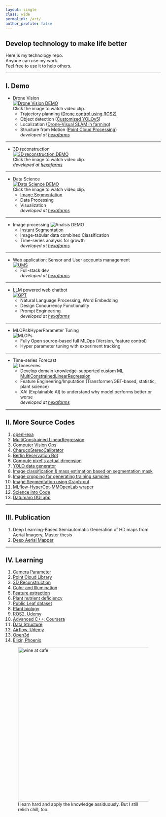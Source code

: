 ```yaml
---
layout: single
class: wide
permalink: /art/
author_profile: false
---
```


## Develop technology to make life better
Here is my technology repo. \
Anyone can use my work. \
Feel free to use it to help others.

---

## I. Demo 
- Drone Vision \
[![Drone Vision DEMO](..\img\demo_video.PNG)](https://youtu.be/AqAXgcsjH5k "CV Demo") \
Click the image to watch video clip. 
  - Trajectory planning ([Drone control using ROS2](https://github.com/ccomkhj/tello_ros_drone))
  - Object detection ([Customized YOLOv5](https://github.com/HexaFarms/yolov5))
  - Localization ([Drone-Visual SLAM in farming](https://github.com/ccomkhj/ORB_SLAM3))
  - Structure from Motion ([Point Cloud Processing](https://github.com/ccomkhj/PCL_Plants)) \
<i>developed at [hexafarms](https://www.hexafarms.com)</i>

---

- 3D reconstruction \
[![3D reconstruction DEMO](..\img\reconstruction.PNG)](https://youtu.be/Ypbvzz4kERU "3D Reconstruction Demo") \
Click the image to watch video clip. \
<i>developed at [hexafarms](https://www.hexafarms.com)</i>

---

- Data Science \
[![Data Science DEMO](..\img\DataScience.png)](https://www.youtube.com/watch?v=0BWNJPVAx4I/ "DataScience Demo") \
Click the image to watch video clip. 
  - [Image Segmentation](https://github.com/HexaFarms/openHexa)
  - Data Processing 
  - Visualization \
<i>developed at [hexafarms](https://www.hexafarms.com)</i>

---

- Image processing
![Analsis DEMO](..\img\plant_analysis.gif)
  - [Instant Segmentation](https://github.com/HexaFarms/openHexa)
  - Image-tabular data combined Classification 
  - Time-series analysis for growth \
<i>developed at [hexafarms](https://www.hexafarms.com)</i>

---

- Web application: Sensor and User accounts management \
[![UMS](..\img\ums.png)](https://ums.hexafarms.com "User Management System") 
  - Full-stack dev \
<i>developed at [hexafarms](https://www.hexafarms.com)</i>

---

- LLM powered web chatbot \
[![GPT](..\img\hexaGPT.png)](https://www.youtube.com/watch?v=DuGfEOmKQTc "plant-specialized GPT") 
  - Natural Language Processing, Word Embedding
  - Design Concurrency Functionality
  - Prompt Engineering \
<i>developed at [hexafarms](https://www.hexafarms.com)</i>

---

- MLOPs&HyperParameter Tuning \
![MLOPs](..\img\mlflow.png)
  - Fully Open source-based full MLOps (Version, feature control)
  - Hyper parameter tuning with experiment tracking

---

- Time-series Forecast \
![Timeseries](..\img\tsforecast.gif)
  - Develop domain knowledge-supported custom ML [MultiConstrainedLinearRegression](https://github.com/ccomkhj/constrained-linear-regression) 
  - Feature Engineering/Imputation (Transformer/GBT-based, statistic, plant science) 
  - XAI (Explainable AI) to understand why model performs better or worse \
<i>developed at [hexafarms](https://www.hexafarms.com)</i>

---

## II. More Source Codes

1. [openHexa](https://github.com/HexaFarms/openHexa)
2. [MultiConstrained LinearRegression](https://github.com/ccomkhj/constrained-linear-regression) 
3. [Computer Vision Ops](https://github.com/ccomkhj/cvOps)
4. [CharucoStereoCalibrator](https://github.com/ccomkhj/Charuco_Stereo_Calibrator)
5. [Berlin Reservation Bot](https://github.com/ccomkhj/berlin-auslaenderbehorde-termin-bot)
6. [Compute pixel's actual dimension](https://github.com/ccomkhj/Pixel_Area)
7. [YOLO data generator](https://github.com/ccomkhj/YOLO_data_generator)
8. [Image classification & mass estimation based on segmentation mask](https://github.com/ccomkhj/classify_seg_mask)
9. [Image cropping for generating training samples](https://github.com/ccomkhj/crop_generator)
10. [Image Segmentation using Graph-cut](https://github.com/HexaFarms/GraphCut)
11. [MLflow-HyperOpt-MMOpenLab wraper](https://github.com/ccomkhj/hyperoptmm/)
12. [Science into Code](https://github.com/ccomkhj/ScienceNote)
13. [Datumaro GUI app](https://github.com/ccomkhj/datumaro-gui)

---

## III. Publication
1. Deep Learning-Based Semiautomatic Generation of HD maps from Aerial Imagery, Master thesis
2. [Deep Aerial Mapper](https://www.arxiv.org/abs/2410.00769)

---

## IV. Learning

1. [Camera Parameter](https://zesty-diagnostic-d99.notion.site/Camera-parameters-3d92a1adcfed4db5ac78ce2c3920dbbc)
2. [Point Cloud Library](https://zesty-diagnostic-d99.notion.site/Point-Cloud-Library-82907376be92423da826b1efb5fd979d)
3. [3D Reconstruction](https://zesty-diagnostic-d99.notion.site/Method-of-3D-surface-reconstruction-SfM-33f7b026881b4492886607881cf4ebff)
4. [Color and Illumination](https://zesty-diagnostic-d99.notion.site/Colour-and-illumination-19881d5dc00a435aa7309b6387239685)
5. [Feature extraction](https://zesty-diagnostic-d99.notion.site/Feature-Extraction-in-Image-12a0518e242d43048087237ad4e3b564)
6. [Plant nutrient deficiency](https://zesty-diagnostic-d99.notion.site/Plant-Nutrition-Deficiency-6210108fcc1447ff88972e0cb198ebd9)
7. [Public Leaf dataset](https://zesty-diagnostic-d99.notion.site/Leaf-Dataset-ae1be0ffaae0405aae4c72002b198f00)
8. [Plant biology](https://zesty-diagnostic-d99.notion.site/Plant-Biology-9e152090427b49aa873526572010da81) 
9. [ROS2, Udemy](https://zesty-diagnostic-d99.notion.site/ROS2-Udemy-845ca132939748ea89f6faef66462ef7)
10. [Advanced C++, Coursera](https://zesty-diagnostic-d99.notion.site/Advanced-C-Coursera-9e41832c0cad4c549970ce9231b1155f)
11. [Data Structure](https://zesty-diagnostic-d99.notion.site/Data-Structure-d83e758cf5af4d88a251c56bf725987c)
12. [Airflow, Udemy](https://zesty-diagnostic-d99.notion.site/Apache-Airflow-204dce0a034c43559ed4f73863128de2)
13. [Open3d](https://zesty-diagnostic-d99.notion.site/Open3D-9f366a54e9354893a1a3955107960b9d)
14. [Elixir, Phoenix](https://zesty-diagnostic-d99.notion.site/Elixir-1a41eb484826417ab1975339abc1d3a1)


<figure>
    <img src="..\img\drinking_wine.png"  alt="wine at cafe" width="500" height="500">
    <figcaption>I learn hard and apply the knowledge assiduously. But I still relish chill, too.</figcaption>
</figure>